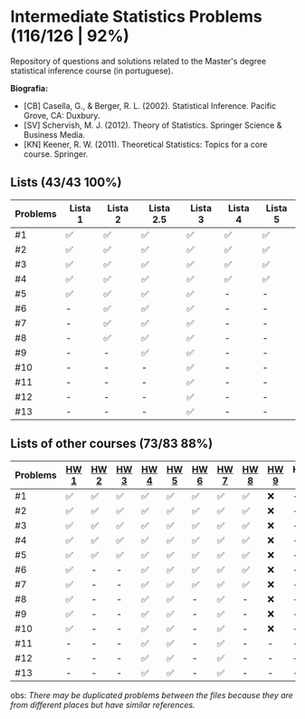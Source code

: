 # Intermediate Statistics Problems (116/126 | 92%)
Repository of questions and solutions related to the Master's degree statistical inference course (in portuguese).

**Biografia:**
- [CB] Casella, G., & Berger, R. L. (2002). Statistical Inference. Pacific Grove, CA: Duxbury.
- [SV] Schervish, M. J. (2012). Theory of Statistics. Springer Science & Business Media.
- [KN] Keener, R. W. (2011). Theoretical Statistics: Topics for a core course. Springer.


## Lists (43/43 100%)
Problems | Lista 1 | Lista 2 | Lista 2.5 | Lista 3 | Lista 4 | Lista 5
----|----|-----|----|----|----|----
#1  | ✅ | ✅ | ✅ | ✅ | ✅ | ✅
#2  | ✅ | ✅ | ✅ | ✅ | ✅ | ✅
#3  | ✅ | ✅ | ✅ | ✅ | ✅ | ✅
#4  | ✅ | ✅ | ✅ | ✅ | ✅ | ✅
#5  | ✅ | ✅ | ✅ | ✅ | -  | -
#6  | -  | ✅ | ✅ | ✅ | -  | -
#7  | -  | ✅ | ✅ | ✅ | -  | -
#8  | -  | ✅ | ✅ | ✅ | -  | -
#9  | -  | -  | ✅ | ✅ | -  | -
#10 | -  | -  | -  | ✅ | -  | -
#11 | -  | -  | -  | ✅ | -  | -
#12 | -  | -  | -  | ✅ | -  | -
#13 | -  | -  | -  | ✅ | -  | -

## Lists of other courses (73/83 88%)
Problems | [HW 1](https://www.stat.cmu.edu/~larry/=stat705/homework1.pdf) | [HW 2](https://www.stat.cmu.edu/~larry/=stat705/Homework2.pdf) | [HW 3](https://www.stat.cmu.edu/~larry/=stat705/Homework3.pdf) | [HW 4](https://github.com/maxbiostat/Statistical_Inference_MSc/blob/main/listas/lista1_InfEst_MSc.pdf) | [HW 5](https://wellington36.github.io/exercices/HW%205%20-%20Cap.%207%20P1.pdf) | [HW 6](https://wellington36.github.io/exercices/HW%206%20-%20Cap.%207%20P2.pdf) | [HW 7](https://wellington36.github.io/exercices/HW%207%20-%20Cap.%208%20P1.pdf) | [HW 8](https://wellington36.github.io/exercices/HW%208%20-%20Cap.%208%20P2.pdf) | [HW 9](https://wellington36.github.io/exercices/HW%209%20-%20Cap.%209.pdf) | HW 10
----|----|----|----|----|----|----|----|----|----|----
#1  | ✅ | ✅ | ✅ | ✅ | ✅ | ✅ | ✅ | ✅ | ❌ | -  |
#2  | ✅ | ✅ | ✅ | ✅ | ✅ | ✅ | ✅ | ✅ | ❌ | -  |
#3  | ✅ | ✅ | ✅ | ✅ | ✅ | ✅ | ✅ | ✅ | ❌ | -  |
#4  | ✅ | ✅ | ✅ | ✅ | ✅ | ✅ | ✅ | ✅ | ❌ | -  |
#5  | ✅ | ✅ | ✅ | ✅ | ✅ | ✅ | ✅ | ✅ | ❌ | -  |
#6  | ✅ | -  | -  | ✅ | ✅ | ✅ | ✅ | ✅ | ❌ | -  |
#7  | ✅ | -  | -  | ✅ | ✅ | ✅ | ✅ | ✅ | ❌ | -  |
#8  | ✅ | -  | -  | ✅ | ✅ | -  | ✅ | -  | ❌ | -  |
#9  | ✅ | -  | -  | ✅ | ✅ | -  | ✅ | -  | ❌ | -  |
#10 | ✅ | -  | -  | ✅ | ✅ | -  | ✅ | -  | ❌ | -  |
#11 | -  | -  | -  | ✅ | ✅ | -  | ✅ | -  | -  | -  |
#12 | -  | -  | -  | ✅ | ✅ | -  | ✅ | -  | -  | -  |
#13 | -  | -  | -  | ✅ | ✅ | -  | ✅ | -  | -  | -  |


obs: _There may be duplicated problems between the files because they are from different places but have similar references._
